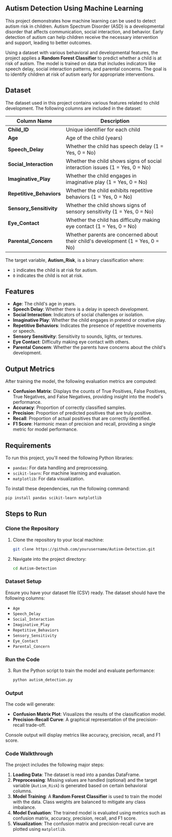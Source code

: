 ## Autism Detection Using Machine Learning

This project demonstrates how machine learning can be used to detect autism risk in children. Autism Spectrum Disorder (ASD) is a developmental disorder that affects communication, social interaction, and behavior. Early detection of autism can help children receive the necessary intervention and support, leading to better outcomes. 

Using a dataset with various behavioral and developmental features, the project applies a **Random Forest Classifier** to predict whether a child is at risk of autism. The model is trained on data that includes indicators like speech delay, social interaction patterns, and parental concerns. The goal is to identify children at risk of autism early for appropriate interventions.

## Dataset

The dataset used in this project contains various features related to child development. The following columns are included in the dataset:

| Column Name             | Description                                                      |
|-------------------------|------------------------------------------------------------------|
| **Child_ID**             | Unique identifier for each child                                 |
| **Age**                  | Age of the child (years)                                         |
| **Speech_Delay**         | Whether the child has speech delay (1 = Yes, 0 = No)             |
| **Social_Interaction**   | Whether the child shows signs of social interaction issues (1 = Yes, 0 = No) |
| **Imaginative_Play**     | Whether the child engages in imaginative play (1 = Yes, 0 = No)  |
| **Repetitive_Behaviors** | Whether the child exhibits repetitive behaviors (1 = Yes, 0 = No) |
| **Sensory_Sensitivity**  | Whether the child shows signs of sensory sensitivity (1 = Yes, 0 = No) |
| **Eye_Contact**          | Whether the child has difficulty making eye contact (1 = Yes, 0 = No) |
| **Parental_Concern**     | Whether parents are concerned about their child's development (1 = Yes, 0 = No) |

The target variable, **Autism_Risk**, is a binary classification where:
- `1` indicates the child is at risk for autism.
- `0` indicates the child is not at risk.

## Features

- **Age**: The child's age in years.
- **Speech Delay**: Whether there is a delay in speech development.
- **Social Interaction**: Indicators of social challenges or isolation.
- **Imaginative Play**: Whether the child engages in pretend or creative play.
- **Repetitive Behaviors**: Indicates the presence of repetitive movements or speech.
- **Sensory Sensitivity**: Sensitivity to sounds, lights, or textures.
- **Eye Contact**: Difficulty making eye contact with others.
- **Parental Concern**: Whether the parents have concerns about the child's development.

## Output Metrics

After training the model, the following evaluation metrics are computed:

- **Confusion Matrix**: Displays the counts of True Positives, False Positives, True Negatives, and False Negatives, providing insight into the model's performance.
- **Accuracy**: Proportion of correctly classified samples.
- **Precision**: Proportion of predicted positives that are truly positive.
- **Recall**: Proportion of actual positives that are correctly identified.
- **F1 Score**: Harmonic mean of precision and recall, providing a single metric for model performance.

## Requirements

To run this project, you'll need the following Python libraries:
- `pandas`: For data handling and preprocessing.
- `scikit-learn`: For machine learning and evaluation.
- `matplotlib`: For data visualization.

To install these dependencies, run the following command:

```bash
pip install pandas scikit-learn matplotlib
```

## Steps to Run

### Clone the Repository

1. Clone the repository to your local machine:
   ```bash
   git clone https://github.com/yourusername/Autism-Detection.git
   ```

2. Navigate into the project directory:
   ```bash
   cd Autism-Detection
   ```

### Dataset Setup

Ensure you have your dataset file (CSV) ready. The dataset should have the following columns:

- `Age`
- `Speech_Delay`
- `Social_Interaction`
- `Imaginative_Play`
- `Repetitive_Behaviors`
- `Sensory_Sensitivity`
- `Eye_Contact`
- `Parental_Concern`

### Run the Code

3. Run the Python script to train the model and evaluate performance:
   ```bash
   python autism_detection.py
   ```

### Output

The code will generate:
- **Confusion Matrix Plot**: Visualizes the results of the classification model.
- **Precision-Recall Curve**: A graphical representation of the precision-recall trade-off.

Console output will display metrics like accuracy, precision, recall, and F1 score.

### Code Walkthrough

The project includes the following major steps:

1. **Loading Data**: The dataset is read into a pandas DataFrame.
2. **Preprocessing**: Missing values are handled (optional) and the target variable (`Autism_Risk`) is generated based on certain behavioral columns.
3. **Model Training**: A **Random Forest Classifier** is used to train the model with the data. Class weights are balanced to mitigate any class imbalance.
4. **Model Evaluation**: The trained model is evaluated using metrics such as confusion matrix, accuracy, precision, recall, and F1 score.
5. **Visualization**: The confusion matrix and precision-recall curve are plotted using `matplotlib`.

